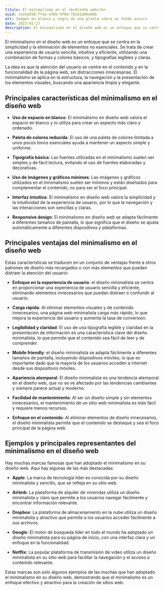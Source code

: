 ```yaml
---
titulo: El minimalismo en el <b>diseño web</b>
uuid: ce2ea858-ffee-436b-9f0d-78161a06ab8b
alt: Imagen en blanco y negro de una planta sobre un fondo oscuro
date: 2023-01-27
description: El minimalismo en el diseño web es un enfoque que se centra en la simplicidad y la eliminación de elementos no esenciales
---
```


El minimalismo en el diseño web es un enfoque que se centra en la simplicidad y la eliminación de elementos no esenciales. Se trata de crear una experiencia de usuario sencilla, intuitiva y eficiente, utilizando una combinación de formas y colores básicos, y tipografías legibles y claras.

La idea es que la atención del usuario se centre en el contenido y en la funcionalidad de la página web, sin distracciones innecesarias. El minimalismo se aplica en la estructura, la navegación y la presentación de los elementos visuales, buscando una apariencia limpia y elegante.

## Principales características del minimalismo en el diseño web

- **Uso de espacio en blanco**: El minimalismo en diseño web valora el espacio en blanco y lo utiliza para crear un aspecto más claro y ordenado.

- **Paleta de colores reducida**: El uso de una paleta de colores limitada a unos pocos tonos esenciales ayuda a mantener un aspecto simple y uniforme.

- **Tipografía básica**: Las fuentes utilizadas en el minimalismo suelen ser simples y de fácil lectura, evitando el uso de fuentes elaboradas y decorativas.

- **Uso de imágenes y gráficos mínimos**: Las imágenes y gráficos utilizados en el minimalismo suelen ser mínimos y están diseñados para complementar el contenido, no para ser el foco principal.

- **Interfaz intuitiva**: El minimalismo en diseño web valora la simplicidad y la intuitividad de la experiencia de usuario, por lo que la navegación y las interacciones son sencillas y claras.

- **Responsive design**: El minimalismo en diseño web se adapta fácilmente a diferentes tamaños de pantalla, lo que significa que el diseño se ajusta automáticamente a diferentes dispositivos y plataformas.

## Principales ventajas del minimalismo en el diseño web

Estas características se traducen en un conjunto de ventajas frente a otros patrones de diseño más recargados o con más elementos que puedan distraer la atención del usuario:

- **Enfoque en la experiencia de usuario**: el diseño minimalista se centra en proporcionar una experiencia de usuario sencilla y eficiente, eliminando elementos innecesarios que puedan distraer o confundir al usuario.

- **Carga rápida**: Al eliminar elementos visuales y de contenido innecesarios, una página web minimalista carga más rápido, lo que mejora la experiencia del usuario y aumenta la tasa de conversión.

- **Legibilidad y claridad**: El uso de una tipografía legible y claridad en la presentación de información es una característica clave del diseño minimalista, lo que permite que el contenido sea fácil de leer y de comprender.

- **Mobile friendly**: el diseño minimalista se adapta fácilmente a diferentes tamaños de pantalla, incluyendo dispositivos móviles, lo que es importante dado que la mayoría de los usuarios acceden a internet desde sus dispositivos móviles.

- **Apariencia atemporal**: El diseño minimalista es una tendencia atemporal en el diseño web, que no se ve afectado por las tendencias cambiantes y siempre parece actual y moderno.

- **Facilidad de mantenimiento**: Al ser un diseño simple y sin elementos innecesarios, el mantenimiento de un sitio web minimalista es más fácil y requiere menos recursos.

- **Enfoque en el contenido**: Al eliminar elementos de diseño innecesarios, el diseño minimalista permite que el contenido se destaque y sea el foco principal de la página web.

## Ejemplos y principales representantes del minimalismo en el diseño web

Hay muchas marcas famosas que han adoptado el minimalismo en su diseño web. Aquí hay algunas de las más destacadas:

- **Apple**: La marca de tecnología líder es conocida por su diseño minimalista y sencillo, que se refleja en su sitio web.

- **Airbnb**: La plataforma de alquiler de viviendas utiliza un diseño minimalista y claro que permite a los usuarios navegar fácilmente y encontrar información relevante.

- **Dropbox**: La plataforma de almacenamiento en la nube utiliza un diseño minimalista y atractivo que permite a los usuarios acceder fácilmente a sus archivos.

- **Google**: El motor de búsqueda líder en todo el mundo ha adoptado un diseño minimalista para su página de inicio, con una interfaz clara y un enfoque en la funcionalidad.

- **Netflix**: La popular plataforma de transmisión de video utiliza un diseño minimalista en su sitio web para facilitar la navegación y el acceso a contenido relevante.

Estas marcas son solo algunos ejemplos de las muchas que han adoptado el minimalismo en su diseño web, demostrando que el minimalismo es un enfoque efectivo y atractivo para la creación de sitios web.
